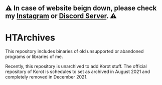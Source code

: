 ## ⚠ In case of website beign down, please check my [Instagram](https://instagram.com/haltroy_) or [Discord Server](https://discord.gg/DjZQEvZ8n5). ⚠
# HTArchives
This repository includes binaries of old unsupported or abandoned programs or libraries of me.

Recently, this repository is unarchived to add Korot stuff. The official repository of Korot is schedules to set as archived in August 2021 and completely removed in December 2021.
